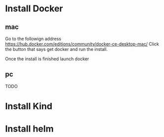 # Install Docker
## mac
Go to the followign address 
https://hub.docker.com/editions/community/docker-ce-desktop-mac/
Click the button that says get docker and run the install.

Once the install is finished launch docker
## pc
TODO
# Install Kind

# Install helm


